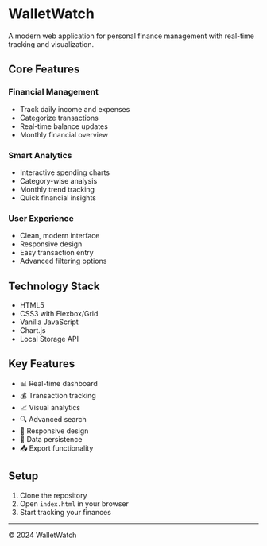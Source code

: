 # WalletWatch

A modern web application for personal finance management with real-time tracking and visualization.

## Core Features

### Financial Management
- Track daily income and expenses
- Categorize transactions
- Real-time balance updates
- Monthly financial overview

### Smart Analytics
- Interactive spending charts
- Category-wise analysis
- Monthly trend tracking
- Quick financial insights

### User Experience
- Clean, modern interface
- Responsive design
- Easy transaction entry
- Advanced filtering options

## Technology Stack

- HTML5
- CSS3 with Flexbox/Grid
- Vanilla JavaScript
- Chart.js
- Local Storage API

## Key Features

- 📊 Real-time dashboard
- 💰 Transaction tracking
- 📈 Visual analytics
- 🔍 Advanced search
- 📱 Responsive design
- 💾 Data persistence
- 📤 Export functionality

## Setup

1. Clone the repository
2. Open `index.html` in your browser
3. Start tracking your finances


---
© 2024 WalletWatch
